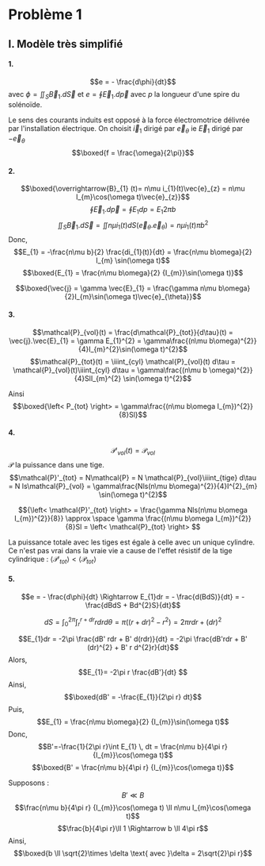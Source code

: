 # Problème 1
## I. Modèle très simplifié
#### 1.
$$e = - \frac{d\phi}{dt}$$
avec 
$\phi = \iint_{S} \vec{B}_{1}. d\vec{S}$ et $e = \oint \vec{E}_{1}.d \overrightarrow{p}$ 
avec $p$ la longueur d'une spire du solénoïde.

Le sens des courants induits est opposé à la force électromotrice délivrée par l'installation électrique. 
On choisit $\vec{i}_{1}$ dirigé par $\vec{e}_{\theta}$ ie $\vec{E}_{1}$ dirigé par $-\vec{e}_{\theta}$
$$\boxed{f = \frac{\omega}{2\pi}}$$

#### 2.
$$\boxed{\overrightarrow{B}_{1} (t)= n\mu i_{1}(t)\vec{e}_{z} = n\mu  I_{m}\cos(\omega t)\vec{e}_{z}}$$
$$\oint\vec{E}_{1}.d\vec{p} = \oint {E}_{1} dp = E_{1}  2\pi b$$
$$\iint_{S}\vec{B}_{1}.d\vec{S} = \iint n\mu i_{1}(t)dS(\vec{e}_{\theta}.\vec{e}_{\theta}) = n\mu i_{1}(t) \pi b^{2}$$
Donc, 
$$E_{1} = -\frac{n\mu b}{2} \frac{di_{1}(t)}{dt} = \frac{n\mu b\omega}{2} I_{m} \sin(\omega t)$$
$$\boxed{E_{1} = \frac{n\mu b\omega}{2} {I_{m}}\sin(\omega t)}$$

$$\boxed{\vec{j} = \gamma \vec{E}_{1} = \frac{\gamma n\mu b\omega}{2}I_{m}\sin(\omega t)\vec{e}_{\theta}}$$

#### 3.
$$\mathcal{P}_{vol}(t) = \frac{d\mathcal{P}_{tot}}{d\tau}(t) = \vec{j}.\vec{E}_{1} = \gamma E_{1}^{2} = \gamma\frac{(n\mu b\omega)^{2}}{4}I_{m}^{2}\sin(\omega t)^{2}$$
$$\mathcal{P}_{tot}(t) = \iiint_{cyl} \mathcal{P}_{vol}(t) d\tau = \mathcal{P}_{vol}(t)\iiint_{cyl} d\tau = \gamma\frac{(n\mu b \omega)^{2}}{4}SlI_{m}^{2} \sin(\omega t)^{2}$$

Ainsi
$$\boxed{\left< P_{tot} \right> = \gamma\frac{(n\mu b\omega I_{m})^{2}}{8}Sl}$$

#### 4.
$$\mathcal{P}'_{vol}(t) = \mathcal{P}_{vol}$$
$\mathcal{P}$ la puissance dans une tige. 
$$\mathcal{P}'_{tot} = N\mathcal{P} = N \mathcal{P}_{vol}\iiint_{tige} d\tau = N ls\mathcal{P}_{vol} = \gamma\frac{Nls(n\mu b\omega)^{2}}{4}I^{2}_{m} \sin(\omega t)^{2}$$

$${\left< \mathcal{P}'_{tot} \right> = \frac{\gamma Nls(n\mu b\omega I_{m})^{2}}{8}} \approx  \space  \gamma  \frac{(n\mu b\omega I_{m})^{2}}{8}Sl =  \left< \mathcal{P}_{tot} \right> $$

La puissance totale avec les tiges est égale à celle avec un unique cylindre. 
Ce n'est pas vrai dans la vraie vie a cause de l'effet résistif de la tige cylindrique : $\left< \mathcal{P}'_{tot} \right> < \left< \mathcal{P}_{tot} \right>$

#### 5.
$$e = - \frac{d\phi}{dt} \Rightarrow E_{1}dr = - \frac{d(BdS)}{dt} = -\frac{dBdS + Bd^{2}S}{dt}$$


$$dS = \int_{0}^{2\pi} \int_{r}^{r+dr} r dr d\theta = \pi \left( (r+dr)^{2}-r^{2} \right) = 2\pi rdr+ (dr)^{2}$$

$$E_{1}dr = -2\pi \frac{dB' rdr + B' d(rdr)}{dt} = -2\pi \frac{dB'rdr + B' (dr)^{2} + B' r d^{2}r}{dt}$$
Alors, 
$$E_{1}= -2\pi r \frac{dB'}{dt} $$
Ainsi, 
$$\boxed{dB' = -\frac{E_{1}}{2\pi r} dt}$$
Puis, 
$$E_{1} = \frac{n\mu b\omega}{2} {I_{m}}\sin(\omega t)$$
Donc, 
$$B'=-\frac{1}{2\pi r}\int E_{1} \, dt =  \frac{n\mu b}{4\pi r} {I_{m}}\cos(\omega t)$$
$$\boxed{B' = \frac{n\mu b}{4\pi r} {I_{m}}\cos(\omega t)}$$

Supposons : 
$$B' \ll B $$
$$\frac{n\mu b}{4\pi r} {I_{m}}\cos(\omega t) \ll n\mu  I_{m}\cos(\omega t)$$
$$\frac{b}{4\pi r}\ll 1 \Rightarrow b \ll 4\pi r$$
Ainsi,
$$\boxed{b \ll \sqrt{2}\times \delta \text{ avec }\delta = 2\sqrt{2}\pi r}$$

